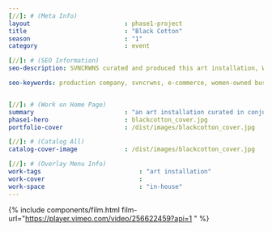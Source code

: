 ```yaml
---
[//]: # (Meta Info)
layout                          : phase1-project
title 					        : "Black Cotton"
season				            : "1"
category 						: event

[//]: # (SEO Information)
seo-description: SVNCRWNS curated and produced this art installation, Where We Begin, as an activation alongside a play, Black Cotton, that premiered at Single Carrot Theater in Baltimore, MD.

seo-keywords: production company, svncrwns, e-commerce, women-owned businesses, creative team, consulting, business operations, launch my brand, manage my brand, photography, videography, special projects


[//]: # (Work on Home Page)
summary                         : "an art installation curated in conjunction with Noisy Tenants' play production, Black Cotton"
phase1-hero                     : blackcotton_cover.jpg
portfolio-cover 				: /dist/images/blackcotton_cover.jpg

[//]: # (Catalog All)
catalog-cover-image				: /dist/images/blackcotton_cover.jpg

[//]: # (Overlay Menu Info)
work-tags 							: "art installation"
work-cover							:
work-space 							: "in-house"
---
```

{% include components/film.html film-url="https://player.vimeo.com/video/256622459?api=1 " %}
